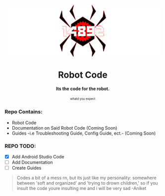 ![Banner](readme-docs/logo.png)

<h1 align="center">Robot Code</h1>

<b><p align="center">Its the code for the robot.</p></b>
<p align="center"><sup><sub>whatd you expect</sub></sup></p>

### Repo Contains:
- Robot Code
- Documentation on Said Robot Code (Coming Soon)
- Guides -i.e Troubleshooting Guide, Config Guide, ect.- (Coming Soon)

### REPO TODO:
- [x] Add Android Studio Code
- [ ] Add Documentation
- [ ] Create Guides

> Codes a bit of a mess rn, but its just like my personality: somewhere between 'soft and organized' and 'trying to drown children,' so if you insult the code youre insulting me and i will be very sad -Aniket